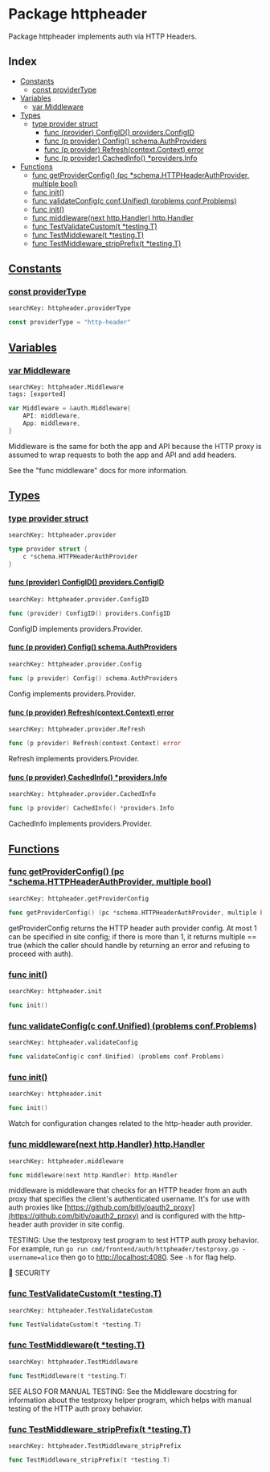 # Package httpheader

Package httpheader implements auth via HTTP Headers. 

## Index

* [Constants](#const)
    * [const providerType](#providerType)
* [Variables](#var)
    * [var Middleware](#Middleware)
* [Types](#type)
    * [type provider struct](#provider)
        * [func (provider) ConfigID() providers.ConfigID](#provider.ConfigID)
        * [func (p provider) Config() schema.AuthProviders](#provider.Config)
        * [func (p provider) Refresh(context.Context) error](#provider.Refresh)
        * [func (p provider) CachedInfo() *providers.Info](#provider.CachedInfo)
* [Functions](#func)
    * [func getProviderConfig() (pc *schema.HTTPHeaderAuthProvider, multiple bool)](#getProviderConfig)
    * [func init()](#init)
    * [func validateConfig(c conf.Unified) (problems conf.Problems)](#validateConfig)
    * [func init()](#init)
    * [func middleware(next http.Handler) http.Handler](#middleware)
    * [func TestValidateCustom(t *testing.T)](#TestValidateCustom)
    * [func TestMiddleware(t *testing.T)](#TestMiddleware)
    * [func TestMiddleware_stripPrefix(t *testing.T)](#TestMiddleware_stripPrefix)


## <a id="const" href="#const">Constants</a>

### <a id="providerType" href="#providerType">const providerType</a>

```
searchKey: httpheader.providerType
```

```Go
const providerType = "http-header"
```

## <a id="var" href="#var">Variables</a>

### <a id="Middleware" href="#Middleware">var Middleware</a>

```
searchKey: httpheader.Middleware
tags: [exported]
```

```Go
var Middleware = &auth.Middleware{
	API: middleware,
	App: middleware,
}
```

Middleware is the same for both the app and API because the HTTP proxy is assumed to wrap requests to both the app and API and add headers. 

See the "func middleware" docs for more information. 

## <a id="type" href="#type">Types</a>

### <a id="provider" href="#provider">type provider struct</a>

```
searchKey: httpheader.provider
```

```Go
type provider struct {
	c *schema.HTTPHeaderAuthProvider
}
```

#### <a id="provider.ConfigID" href="#provider.ConfigID">func (provider) ConfigID() providers.ConfigID</a>

```
searchKey: httpheader.provider.ConfigID
```

```Go
func (provider) ConfigID() providers.ConfigID
```

ConfigID implements providers.Provider. 

#### <a id="provider.Config" href="#provider.Config">func (p provider) Config() schema.AuthProviders</a>

```
searchKey: httpheader.provider.Config
```

```Go
func (p provider) Config() schema.AuthProviders
```

Config implements providers.Provider. 

#### <a id="provider.Refresh" href="#provider.Refresh">func (p provider) Refresh(context.Context) error</a>

```
searchKey: httpheader.provider.Refresh
```

```Go
func (p provider) Refresh(context.Context) error
```

Refresh implements providers.Provider. 

#### <a id="provider.CachedInfo" href="#provider.CachedInfo">func (p provider) CachedInfo() *providers.Info</a>

```
searchKey: httpheader.provider.CachedInfo
```

```Go
func (p provider) CachedInfo() *providers.Info
```

CachedInfo implements providers.Provider. 

## <a id="func" href="#func">Functions</a>

### <a id="getProviderConfig" href="#getProviderConfig">func getProviderConfig() (pc *schema.HTTPHeaderAuthProvider, multiple bool)</a>

```
searchKey: httpheader.getProviderConfig
```

```Go
func getProviderConfig() (pc *schema.HTTPHeaderAuthProvider, multiple bool)
```

getProviderConfig returns the HTTP header auth provider config. At most 1 can be specified in site config; if there is more than 1, it returns multiple == true (which the caller should handle by returning an error and refusing to proceed with auth). 

### <a id="init" href="#init">func init()</a>

```
searchKey: httpheader.init
```

```Go
func init()
```

### <a id="validateConfig" href="#validateConfig">func validateConfig(c conf.Unified) (problems conf.Problems)</a>

```
searchKey: httpheader.validateConfig
```

```Go
func validateConfig(c conf.Unified) (problems conf.Problems)
```

### <a id="init" href="#init">func init()</a>

```
searchKey: httpheader.init
```

```Go
func init()
```

Watch for configuration changes related to the http-header auth provider. 

### <a id="middleware" href="#middleware">func middleware(next http.Handler) http.Handler</a>

```
searchKey: httpheader.middleware
```

```Go
func middleware(next http.Handler) http.Handler
```

middleware is middleware that checks for an HTTP header from an auth proxy that specifies the client's authenticated username. It's for use with auth proxies like [https://github.com/bitly/oauth2_proxy](https://github.com/bitly/oauth2_proxy) and is configured with the http-header auth provider in site config. 

TESTING: Use the testproxy test program to test HTTP auth proxy behavior. For example, run `go run cmd/frontend/auth/httpheader/testproxy.go -username=alice` then go to [http://localhost:4080](http://localhost:4080). See `-h` for flag help. 

🚨 SECURITY 

### <a id="TestValidateCustom" href="#TestValidateCustom">func TestValidateCustom(t *testing.T)</a>

```
searchKey: httpheader.TestValidateCustom
```

```Go
func TestValidateCustom(t *testing.T)
```

### <a id="TestMiddleware" href="#TestMiddleware">func TestMiddleware(t *testing.T)</a>

```
searchKey: httpheader.TestMiddleware
```

```Go
func TestMiddleware(t *testing.T)
```

SEE ALSO FOR MANUAL TESTING: See the Middleware docstring for information about the testproxy helper program, which helps with manual testing of the HTTP auth proxy behavior. 

### <a id="TestMiddleware_stripPrefix" href="#TestMiddleware_stripPrefix">func TestMiddleware_stripPrefix(t *testing.T)</a>

```
searchKey: httpheader.TestMiddleware_stripPrefix
```

```Go
func TestMiddleware_stripPrefix(t *testing.T)
```

